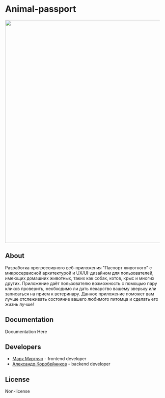 # Animal-passport


<p align="center">
      <img src="https://i.ibb.co/vkznSS5/346915732996474.webp" width="726">
</p>





## About

Разработка прогрессивного веб-приложения "Паспорт животного" с микросервисной архитектурой и UX/UI-дизайном для пользователей, имеющих домашних животных, таких как собак, котов, крыс и многих других. Приложение даёт пользователю возможность с помощью пару кликов проверить, необходимо ли дать лекарство вашему зверьку или записаться на прием к ветеринару. Данное приложение поможет вам лучше отслеживать состояние вашего любимого питомца и сделать его жизнь лучше!  

## Documentation

Documentation Here

## Developers

- [Марк Мкртчян](https://github.com/maRikOmarikexe) - frontend developer
- [Александр Коробейников](https://github.com/Doath1337) - backend developer


## License

Non-license


